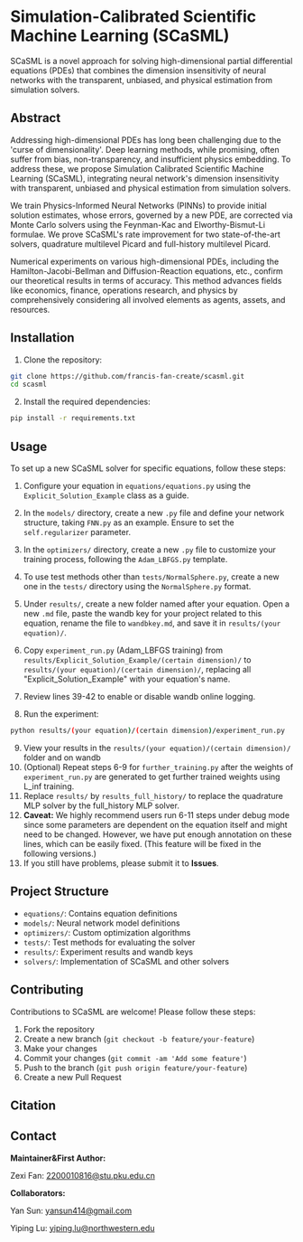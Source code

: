 # Simulation-Calibrated Scientific Machine Learning (SCaSML)

SCaSML is a novel approach for solving high-dimensional partial differential equations (PDEs) that combines the dimension insensitivity of neural networks with the transparent, unbiased, and physical estimation from simulation solvers.

## Abstract

Addressing high-dimensional PDEs has long been challenging due to the 'curse of dimensionality'. Deep learning methods, while promising, often suffer from bias, non-transparency, and insufficient physics embedding. To address these, we propose Simulation Calibrated Scientific Machine Learning (SCaSML), integrating neural network's dimension insensitivity with transparent, unbiased and physical estimation from simulation solvers. 

We train Physics-Informed Neural Networks (PINNs) to provide initial solution estimates, whose errors, governed by a new PDE, are corrected via Monte Carlo solvers using the Feynman-Kac and Elworthy-Bismut-Li formulae. We prove SCaSML's rate improvement for two state-of-the-art solvers, quadrature multilevel Picard and full-history multilevel Picard. 

Numerical experiments on various high-dimensional PDEs, including the Hamilton-Jacobi-Bellman and Diffusion-Reaction equations, etc., confirm our theoretical results in terms of accuracy. This method advances fields like economics, finance, operations research, and physics by comprehensively considering all involved elements as agents, assets, and resources.

## Installation

1. Clone the repository:

```bash
git clone https://github.com/francis-fan-create/scasml.git 
cd scasml
```

2. Install the required dependencies:

```bash
pip install -r requirements.txt
```

## Usage

To set up a new SCaSML solver for specific equations, follow these steps:

1. Configure your equation in `equations/equations.py` using the `Explicit_Solution_Example` class as a guide.

2. In the `models/` directory, create a new `.py` file and define your network structure, taking `FNN.py` as an example. Ensure to set the `self.regularizer` parameter.

3. In the `optimizers/` directory, create a new `.py` file to customize your training process, following the `Adam_LBFGS.py` template.

4. To use test methods other than `tests/NormalSphere.py`, create a new one in the `tests/` directory using the `NormalSphere.py` format.

5. Under `results/`, create a new folder named after your equation. Open a new `.md` file, paste the wandb key for your project related to this equation, rename the file to `wandbkey.md`, and save it in `results/(your equation)/`.

6. Copy `experiment_run.py` (Adam_LBFGS training) from `results/Explicit_Solution_Example/(certain dimension)/` to `results/(your equation)/(certain dimension)/`, replacing all "Explicit_Solution_Example" with your equation's name.

7. Review lines 39-42 to enable or disable wandb online logging.

8. Run the experiment:

```bash
python results/(your equation)/(certain dimension)/experiment_run.py
```

9. View your results in the `results/(your equation)/(certain dimension)/` folder and on wandb
10. (Optional) Repeat steps 6-9 for `further_training.py` after the weights of `experiment_run.py` are generated to get further trained weights using L_inf training. 
10. Replace `results/` by `results_full_history/` to replace the quadrature MLP solver by the full_history MLP solver.
11. **Caveat:** We highly recommend users run 6-11 steps under debug mode since some parameters are dependent on the equation itself and might need to be changed. However, we have put enough annotation on these lines, which can be easily fixed. (This feature will be fixed in the following versions.)
12. If you still have problems, please submit it to **Issues**.

## Project Structure

- `equations/`: Contains equation definitions
- `models/`: Neural network model definitions
- `optimizers/`: Custom optimization algorithms
- `tests/`: Test methods for evaluating the solver
- `results/`: Experiment results and wandb keys
- `solvers/`: Implementation of SCaSML and other solvers

## Contributing

Contributions to SCaSML are welcome! Please follow these steps:

1. Fork the repository
2. Create a new branch (`git checkout -b feature/your-feature`)
3. Make your changes
4. Commit your changes (`git commit -am 'Add some feature'`)
5. Push to the branch (`git push origin feature/your-feature`)
6. Create a new Pull Request

## Citation



## Contact

**Maintainer&First Author:**

Zexi Fan: 2200010816@stu.pku.edu.cn

**Collaborators:**

Yan Sun: yansun414@gmail.com

Yiping Lu: yiping.lu@northwestern.edu














































